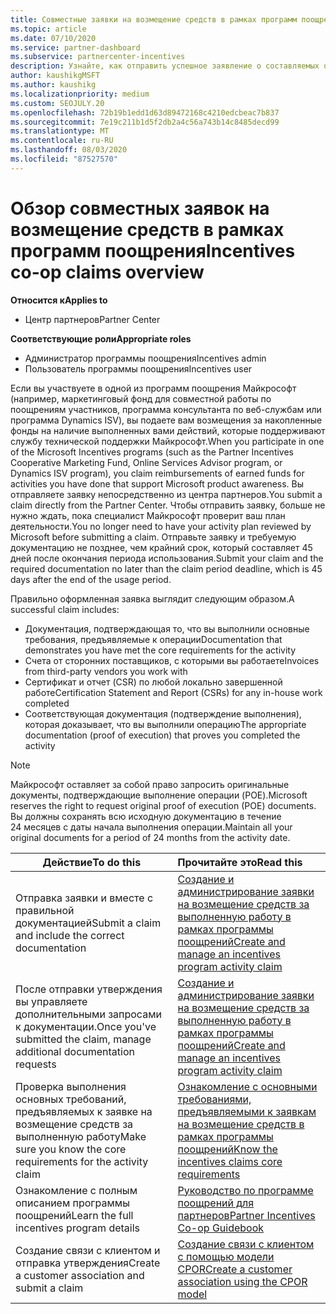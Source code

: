 ```yaml
---
title: Совместные заявки на возмещение средств в рамках программ поощрения
ms.topic: article
ms.date: 07/10/2020
ms.service: partner-dashboard
ms.subservice: partnercenter-incentives
description: Узнайте, как отправить успешное заявление о составляемых операциях для поощрения, организуя соответствующую документацию, счета, заявления и подтверждение выполнения.
author: kaushikgMSFT
ms.author: kaushikg
ms.localizationpriority: medium
ms.custom: SEOJULY.20
ms.openlocfilehash: 72b19b1edd1d63d89472168c4210edcbeac7b837
ms.sourcegitcommit: 7e19c211b1d5f2db2a4c56a743b14c8485decd99
ms.translationtype: MT
ms.contentlocale: ru-RU
ms.lasthandoff: 08/03/2020
ms.locfileid: "87527570"
---
```

# <a name="incentives-co-op-claims-overview"></a><span data-ttu-id="de0bf-103">Обзор совместных заявок на возмещение средств в рамках программ поощрения</span><span class="sxs-lookup"><span data-stu-id="de0bf-103">Incentives co-op claims overview</span></span>

<span data-ttu-id="de0bf-104">**Относится к**</span><span class="sxs-lookup"><span data-stu-id="de0bf-104">**Applies to**</span></span>

- <span data-ttu-id="de0bf-105">Центр партнеров</span><span class="sxs-lookup"><span data-stu-id="de0bf-105">Partner Center</span></span>

<span data-ttu-id="de0bf-106">**Соответствующие роли**</span><span class="sxs-lookup"><span data-stu-id="de0bf-106">**Appropriate roles**</span></span>

- <span data-ttu-id="de0bf-107">Администратор программы поощрения</span><span class="sxs-lookup"><span data-stu-id="de0bf-107">Incentives admin</span></span>
- <span data-ttu-id="de0bf-108">Пользователь программы поощрения</span><span class="sxs-lookup"><span data-stu-id="de0bf-108">Incentives user</span></span>

<span data-ttu-id="de0bf-109">Если вы участвуете в одной из программ поощрения Майкрософт (например, маркетинговый фонд для совместной работы по поощрениям участников, программа консультанта по веб-службам или программа Dynamics ISV), вы подаете вам возмещения за накопленные фонды на наличие выполненных вами действий, которые поддерживают службу технической поддержки Майкрософт.</span><span class="sxs-lookup"><span data-stu-id="de0bf-109">When you participate in one of the Microsoft Incentives programs (such as the Partner Incentives Cooperative Marketing Fund, Online Services Advisor program, or Dynamics ISV program), you claim reimbursements of earned funds for activities you have done that support Microsoft product awareness.</span></span> <span data-ttu-id="de0bf-110">Вы отправляете заявку непосредственно из центра партнеров.</span><span class="sxs-lookup"><span data-stu-id="de0bf-110">You submit a claim directly from the Partner Center.</span></span> <span data-ttu-id="de0bf-111">Чтобы отправить заявку, больше не нужно ждать, пока специалист Майкрософт проверит ваш план деятельности.</span><span class="sxs-lookup"><span data-stu-id="de0bf-111">You no longer need to have your activity plan reviewed by Microsoft before submitting a claim.</span></span> <span data-ttu-id="de0bf-112">Отправьте заявку и требуемую документацию не позднее, чем крайний срок, который составляет 45 дней после окончания периода использования.</span><span class="sxs-lookup"><span data-stu-id="de0bf-112">Submit your claim and the required documentation no later than the claim period deadline, which is 45 days after the end of the usage period.</span></span>

<span data-ttu-id="de0bf-113">Правильно оформленная заявка выглядит следующим образом.</span><span class="sxs-lookup"><span data-stu-id="de0bf-113">A successful claim includes:</span></span>

- <span data-ttu-id="de0bf-114">Документация, подтверждающая то, что вы выполнили основные требования, предъявляемые к операции</span><span class="sxs-lookup"><span data-stu-id="de0bf-114">Documentation that demonstrates you have met the core requirements for the activity</span></span>
- <span data-ttu-id="de0bf-115">Счета от сторонних поставщиков, с которыми вы работаете</span><span class="sxs-lookup"><span data-stu-id="de0bf-115">Invoices from third-party vendors you work with</span></span>
- <span data-ttu-id="de0bf-116">Сертификат и отчет (CSR) по любой локально завершенной работе</span><span class="sxs-lookup"><span data-stu-id="de0bf-116">Certification Statement and Report (CSRs) for any in-house work completed</span></span>
- <span data-ttu-id="de0bf-117">Соответствующая документация (подтверждение выполнения), которая доказывает, что вы выполнили операцию</span><span class="sxs-lookup"><span data-stu-id="de0bf-117">The appropriate documentation (proof of execution) that proves you completed the activity</span></span> 

>[!NOTE]
><span data-ttu-id="de0bf-118">Майкрософт оставляет за собой право запросить оригинальные документы, подтверждающие выполнение операции (POE).</span><span class="sxs-lookup"><span data-stu-id="de0bf-118">Microsoft reserves the right to request original proof of execution (POE) documents.</span></span> <span data-ttu-id="de0bf-119">Вы должны сохранять всю исходную документацию в течение 24 месяцев с даты начала выполнения операции.</span><span class="sxs-lookup"><span data-stu-id="de0bf-119">Maintain all your original documents for a period of 24 months from the activity date.</span></span> 

|<span data-ttu-id="de0bf-120">**Действие**</span><span class="sxs-lookup"><span data-stu-id="de0bf-120">**To do this**</span></span>   |<span data-ttu-id="de0bf-121">**Прочитайте это**</span><span class="sxs-lookup"><span data-stu-id="de0bf-121">**Read this**</span></span>   |
|-----------------|:--------------------------------------|
|<span data-ttu-id="de0bf-122">Отправка заявки и вместе с правильной документацией</span><span class="sxs-lookup"><span data-stu-id="de0bf-122">Submit a claim and include the correct documentation</span></span>|[<span data-ttu-id="de0bf-123">Создание и администрирование заявки на возмещение средств за выполненную работу в рамках программы поощрений</span><span class="sxs-lookup"><span data-stu-id="de0bf-123">Create and manage an incentives program activity claim</span></span>](create-incentives-claims.md)|
|<span data-ttu-id="de0bf-124">После отправки утверждения вы управляете дополнительными запросами к документации.</span><span class="sxs-lookup"><span data-stu-id="de0bf-124">Once you've submitted the claim, manage additional documentation requests</span></span>|[<span data-ttu-id="de0bf-125">Создание и администрирование заявки на возмещение средств за выполненную работу в рамках программы поощрений</span><span class="sxs-lookup"><span data-stu-id="de0bf-125">Create and manage an incentives program activity claim</span></span>](create-incentives-claims.md)  |
|<span data-ttu-id="de0bf-126">Проверка выполнения основных требований, предъявляемых к заявке на возмещение средств за выполненную работу</span><span class="sxs-lookup"><span data-stu-id="de0bf-126">Make sure you know the core requirements for the activity claim</span></span>|[<span data-ttu-id="de0bf-127">Ознакомление с основными требованиями, предъявляемыми к заявкам на возмещение средств в рамках программы поощрений</span><span class="sxs-lookup"><span data-stu-id="de0bf-127">Know the incentives claims core requirements</span></span>](core-requirements.md)   |
|<span data-ttu-id="de0bf-128">Ознакомление с полным описанием программы поощрений</span><span class="sxs-lookup"><span data-stu-id="de0bf-128">Learn the full incentives program details</span></span>|[<span data-ttu-id="de0bf-129">Руководство по программе поощрений для партнеров</span><span class="sxs-lookup"><span data-stu-id="de0bf-129">Partner Incentives Co-op Guidebook</span></span>](https://assets.microsoft.com/coop-guidebook.pdf)
|<span data-ttu-id="de0bf-130">Создание связи с клиентом и отправка утверждения</span><span class="sxs-lookup"><span data-stu-id="de0bf-130">Create a customer association and submit a claim</span></span> |[<span data-ttu-id="de0bf-131">Создание связи с клиентом с помощью модели CPOR</span><span class="sxs-lookup"><span data-stu-id="de0bf-131">Create a customer association using the CPOR model</span></span>](submit-osa-claim.md)|
                                                                                 
                                   
